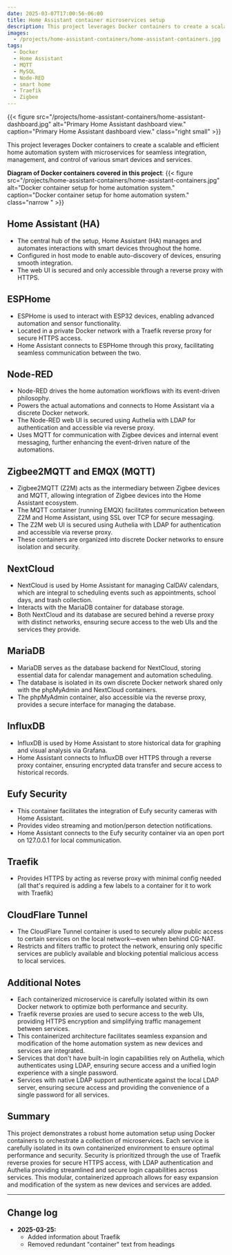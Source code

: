 ```yaml
---
date: 2025-03-07T17:00:56-06:00
title: Home Assistant container microservices setup
description: This project leverages Docker containers to create a scalable and efficient home automation system with microservices for seamless integration, management, and control of various smart devices and services.
images:
  - /projects/home-assistant-containers/home-assistant-containers.jpg
tags:
  - Docker
  - Home Assistant
  - MQTT
  - MySQL
  - Node-RED
  - smart home
  - Traefik
  - Zigbee
---
```

{{< figure src="/projects/home-assistant-containers/home-assistant-dashboard.jpg" alt="Primary Home Assistant dashboard view." caption="Primary Home Assistant dashboard view." class="right small" >}}

This project leverages Docker containers to create a scalable and efficient home automation system with microservices for seamless integration, management, and control of various smart devices and services.

**Diagram of Docker containers covered in this project**:
{{< figure src="/projects/home-assistant-containers/home-assistant-containers.jpg" alt="Docker container setup for home automation system." caption="Docker container setup for home automation system." class="narrow " >}}

## Home Assistant (HA)

- The central hub of the setup, Home Assistant (HA) manages and automates interactions with smart devices throughout the home.
- Configured in host mode to enable auto-discovery of devices, ensuring smooth integration.
- The web UI is secured and only accessible through a reverse proxy with HTTPS.

## ESPHome

- ESPHome is used to interact with ESP32 devices, enabling advanced automation and sensor functionality.
- Located in a private Docker network with a Traefik reverse proxy for secure HTTPS access.
- Home Assistant connects to ESPHome through this proxy, facilitating seamless communication between the two.

## Node-RED

- Node-RED drives the home automation workflows with its event-driven philosophy.
- Powers the actual automations and connects to Home Assistant via a discrete Docker network.
- The Node-RED web UI is secured using Authelia with LDAP for authentication and accessible via reverse proxy.
- Uses MQTT for communication with Zigbee devices and internal event messaging, further enhancing the event-driven nature of the automations.

## Zigbee2MQTT and EMQX (MQTT)

- Zigbee2MQTT (Z2M) acts as the intermediary between Zigbee devices and MQTT, allowing integration of Zigbee devices into the Home Assistant ecosystem.
- The MQTT container (running EMQX) facilitates communication between Z2M and Home Assistant, using SSL over TCP for secure messaging.
- The Z2M web UI is secured using Authelia with LDAP for authentication and accessible via reverse proxy.
- These containers are organized into discrete Docker networks to ensure isolation and security.

## NextCloud

- NextCloud is used by Home Assistant for managing CalDAV calendars, which are integral to scheduling events such as appointments, school days, and trash collection.
- Interacts with the MariaDB container for database storage.
- Both NextCloud and its database are secured behind a reverse proxy with distinct networks, ensuring secure access to the web UIs and the services they provide.

## MariaDB

- MariaDB serves as the database backend for NextCloud, storing essential data for calendar management and automation scheduling.
- The database is isolated in its own discrete Docker network shared only with the phpMyAdmin and NextCloud containers.
- The phpMyAdmin container, also accessible via the reverse proxy, provides a secure interface for managing the database.

## InfluxDB

- InfluxDB is used by Home Assistant to store historical data for graphing and visual analysis via Grafana.
- Home Assistant connects to InfluxDB over HTTPS through a reverse proxy container, ensuring encrypted data transfer and secure access to historical records.

## Eufy Security

- This container facilitates the integration of Eufy security cameras with Home Assistant.
- Provides video streaming and motion/person detection notifications.
- Home Assistant connects to the Eufy security container via an open port on 127.0.0.1 for local communication.

## Traefik

- Provides HTTPS by acting as reverse proxy with minimal config needed (all that's required is adding a few labels to a container for it to work with Traefik)

## CloudFlare Tunnel

- The CloudFlare Tunnel container is used to securely allow public access to certain services on the local network—even when behind CG-NAT.
- Restricts and filters traffic to protect the network, ensuring only specific services are publicly available and blocking potential malicious access to local services.

## Additional Notes

- Each containerized microservice is carefully isolated within its own Docker network to optimize both performance and security.
- Traefik reverse proxies are used to secure access to the web UIs, providing HTTPS encryption and simplifying traffic management between services.
- This containerized architecture facilitates seamless expansion and modification of the home automation system as new devices and services are integrated.
- Services that don't have built-in login capabilities rely on Authelia, which authenticates using LDAP, ensuring secure access and a unified login experience with a single password.
- Services with native LDAP support authenticate against the local LDAP server, ensuring secure access and providing the convenience of a single password for all services.

## Summary

This project demonstrates a robust home automation setup using Docker containers to orchestrate a collection of microservices. Each service is carefully isolated in its own containerized environment to ensure optimal performance and security. Security is prioritized through the use of Traefik reverse proxies for secure HTTPS access, with LDAP authentication and Authelia providing streamlined and secure login capabilities across services. This modular, containerized approach allows for easy expansion and modification of the system as new devices and services are added.

---

## Change log

- **2025-03-25:**
  - Added information about Traefik
  - Removed redundant "container" text from headings
